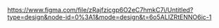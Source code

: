 https://www.figma.com/file/zRajfzicgp6O2eC7hmkC7i/Untitled?type=design&node-id=0%3A1&mode=design&t=6o5ALIZRtENNO6ic-1
